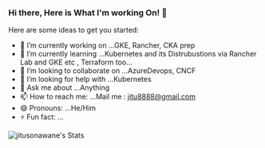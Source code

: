 ### Hi there, Here is What I'm working On! 👋


Here are some ideas to get you started:

- 🔭 I’m currently working on ...GKE, Rancher, CKA prep   
- 🌱 I’m currently learning ...Kubernetes and its Distrubustions via Rancher Lab and GKE etc , Terraform too...
- 👯 I’m looking to collaborate on ...AzureDevops, CNCF
- 🤔 I’m looking for help with ...Kubernetes
- 💬 Ask me about ...Anything
- 📫 How to reach me: ...Mail me : jitu8888@gmail.com
- 😄 Pronouns: ...He/Him
- ⚡ Fun fact: ...

![jitusonawane's Stats](https://github-readme-stats.vercel.app/api?username=jitusonawane&theme=vue-dark&show_icons=true&hide_border=true&count_private=true)
